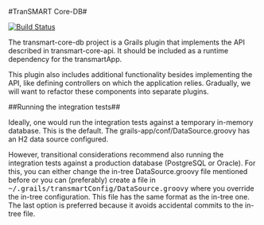 #TranSMART Core-DB#

[![Build Status](https://travis-ci.org/thehyve/transmart-core-db.png?branch=master)](https://travis-ci.org/thehyve/transmart-core-db)

The transmart-core-db project is a Grails plugin that implements the API
described in transmart-core-api. It should be included as a runtime dependency
for the transmartApp.

This plugin also includes additional functionality besides implementing the API,
like defining controllers on which the application relies. Gradually, we will
want to refactor these components into separate plugins.

##Running the integration tests##

Ideally, one would run the integration tests against a temporary in-memory
database. This is the default. The grails-app/conf/DataSource.groovy has an H2
data source configured.

However, transitional considerations recommend also running the integration
tests against a production database (PostgreSQL or Oracle). For this, you can
either change the in-tree DataSource.groovy file mentioned before or you can
(preferably) create a file in
<tt>~/.grails/transmartConfig/DataSource.groovy</tt> where you override the
in-tree configuration. This file has the same format as the in-tree one. The
last option is preferred because it avoids accidental commits to the in-tree
file.
